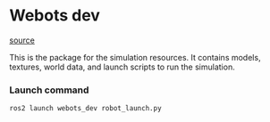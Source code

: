 # Webots dev

[source](https://github.com/team19-haql/haql-rover/tree/main/webots_dev)

This is the package for the simulation resources. It contains models, textures, world data, and launch scripts to run the simulation. 

### Launch command
```bash
ros2 launch webots_dev robot_launch.py
```